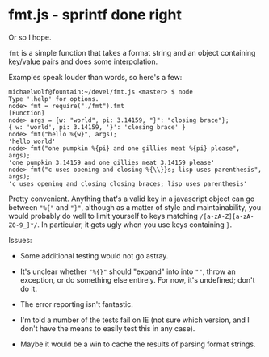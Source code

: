 fmt.js - sprintf done right
===========================

Or so I hope.

`fmt` is a simple function that takes a format string and an object containing
key/value pairs and does some interpolation.

Examples speak louder than words, so here's a few:

    michaelwolf@fountain:~/devel/fmt.js <master> $ node
    Type '.help' for options.
    node> fmt = require("./fmt").fmt
    [Function]
    node> args = {w: "world", pi: 3.14159, "}": "closing brace"};
    { w: 'world', pi: 3.14159, '}': 'closing brace' }
    node> fmt("hello %{w}", args);
    'hello world'
    node> fmt("one pumpkin %{pi} and one gillies meat %{pi} please", args);
    'one pumpkin 3.14159 and one gillies meat 3.14159 please'
    node> fmt("c uses opening and closing %{\\}}s; lisp uses parenthesis", args);
    'c uses opening and closing closing braces; lisp uses parenthesis'

Pretty convenient.  Anything that's a valid key in a javascript object
can go between `"%{"` and `"}"`, although as a matter of style and 
maintainability,  you would probably do well to limit yourself to keys
matching `/[a-zA-Z][a-zA-Z0-9_]*/`.  In particular, it gets ugly when you
use keys containing `}`.

Issues:

* Some additional testing would not go astray.

* It's unclear whether `"%{}"` should "expand" into into `""`, throw an
  exception, or do something else entirely.  For now, it's undefined;
  don't do it.

* The error reporting isn't fantastic.

* I'm told a number of the tests fail on IE (not sure which version, and
  I don't have the means to easily test this in any case).

* Maybe it would be a win to cache the results of parsing format strings. 